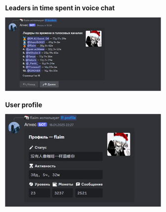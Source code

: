 ## Leaders in time spent in voice chat
<img src="https://github.com/flaim4/DeltaBotDiscord/blob/main/r1.png?raw=true">

## User profile
<img src="https://github.com/flaim4/DeltaBotDiscord/blob/main/r2.png?raw=true">
